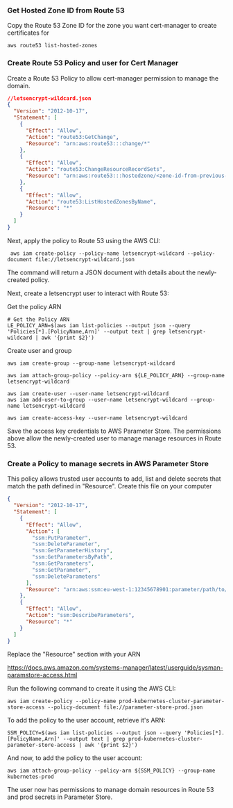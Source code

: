 ### Get Hosted Zone ID from Route 53

Copy the Route 53 Zone ID for the zone you want cert-manager to create certificates for

```shell
aws route53 list-hosted-zones
```

### Create Route 53 Policy and user for Cert Manager

Create a Route 53 Policy to allow cert-manager permission to manage the domain.

```json
//letsencrypt-wildcard.json
{
  "Version": "2012-10-17",
  "Statement": [
    {
      "Effect": "Allow",
      "Action": "route53:GetChange",
      "Resource": "arn:aws:route53:::change/*"
    },
    {
      "Effect": "Allow",
      "Action": "route53:ChangeResourceRecordSets",
      "Resource": "arn:aws:route53:::hostedzone/<zone-id-from-previous-step>"
    },
    {
      "Effect": "Allow",
      "Action": "route53:ListHostedZonesByName",
      "Resource": "*"
    }
  ]
}
```

Next, apply the policy to Route 53 using the AWS CLI:

```shell
 aws iam create-policy --policy-name letsencrypt-wildcard --policy-document file://letsencrypt-wildcard.json
```

The command will return a JSON document with details about the newly-created policy.

Next, create a letsencrypt user to interact with Route 53:

Get the policy ARN

```shell
# Get the Policy ARN
LE_POLICY_ARN=$(aws iam list-policies --output json --query 'Policies[*].[PolicyName,Arn]' --output text | grep letsencrypt-wildcard | awk '{print $2}')
```

Create user and group

```shell
aws iam create-group --group-name letsencrypt-wildcard

aws iam attach-group-policy --policy-arn ${LE_POLICY_ARN} --group-name letsencrypt-wildcard

aws iam create-user --user-name letsencrypt-wildcard
aws iam add-user-to-group --user-name letsencrypt-wildcard --group-name letsencrypt-wildcard

aws iam create-access-key --user-name letsencrypt-wildcard
```

Save the access key credentials to AWS Parameter Store. The permissions above allow the newly-created user to manage manage resources in Route 53.

### Create a Policy to manage secrets in AWS Parameter Store

This policy allows trusted user accounts to add, list and delete secrets that match the path defined in "Resource". Create this file on your computer

```json
{
  "Version": "2012-10-17",
  "Statement": [
    {
      "Effect": "Allow",
      "Action": [
        "ssm:PutParameter",
        "ssm:DeleteParameter",
        "ssm:GetParameterHistory",
        "ssm:GetParametersByPath",
        "ssm:GetParameters",
        "ssm:GetParameter",
        "ssm:DeleteParameters"
      ],
      "Resource": "arn:aws:ssm:eu-west-1:12345678901:parameter/path/to/secret/*"
    },
    {
      "Effect": "Allow",
      "Action": "ssm:DescribeParameters",
      "Resource": "*"
    }
  ]
}
```

Replace the "Resource" section with your ARN

https://docs.aws.amazon.com/systems-manager/latest/userguide/sysman-paramstore-access.html

Run the following command to create it using the AWS CLI:

```shell
aws iam create-policy --policy-name prod-kubernetes-cluster-parameter-store-access --policy-document file://parameter-store-prod.json
```

To add the policy to the user account, retrieve it's ARN:

```shell
SSM_POLICY=$(aws iam list-policies --output json --query 'Policies[*].[PolicyName,Arn]' --output text | grep prod-kubernetes-cluster-parameter-store-access | awk '{print $2}')
```

And now, to add the policy to the user account:

```shell
aws iam attach-group-policy --policy-arn ${SSM_POLICY} --group-name kubernetes-prod
```

The user now has permissions to manage domain resources in Route 53 and prod secrets in Parameter Store.
